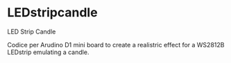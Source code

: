 # LEDstripcandle
LED Strip Candle

Codice per Arudino D1 mini board to create a realistric effect for a WS2812B LEDstrip emulating a candle.
